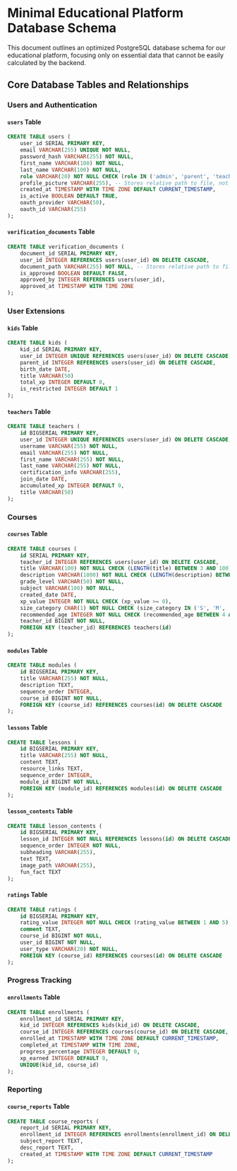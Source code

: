 # Minimal Educational Platform Database Schema

This document outlines an optimized PostgreSQL database schema for our educational platform, focusing only on essential data that cannot be easily calculated by the backend.

## Core Database Tables and Relationships

### Users and Authentication

#### `users` Table
```sql
CREATE TABLE users (
    user_id SERIAL PRIMARY KEY,
    email VARCHAR(255) UNIQUE NOT NULL,
    password_hash VARCHAR(255) NOT NULL,
    first_name VARCHAR(100) NOT NULL,
    last_name VARCHAR(100) NOT NULL,
    role VARCHAR(20) NOT NULL CHECK (role IN ('admin', 'parent', 'teacher', 'kid')),
    profile_picture VARCHAR(255), -- Stores relative path to file, not full URL
    created_at TIMESTAMP WITH TIME ZONE DEFAULT CURRENT_TIMESTAMP,
    is_active BOOLEAN DEFAULT TRUE,
    oauth_provider VARCHAR(50),
    oauth_id VARCHAR(255)
);
```

#### `verification_documents` Table
```sql
CREATE TABLE verification_documents (
    document_id SERIAL PRIMARY KEY,
    user_id INTEGER REFERENCES users(user_id) ON DELETE CASCADE,
    document_path VARCHAR(255) NOT NULL, -- Stores relative path to file, not full URL
    is_approved BOOLEAN DEFAULT FALSE,
    approved_by INTEGER REFERENCES users(user_id),
    approved_at TIMESTAMP WITH TIME ZONE
);
```

### User Extensions

#### `kids` Table
```sql
CREATE TABLE kids (
    kid_id SERIAL PRIMARY KEY,
    user_id INTEGER UNIQUE REFERENCES users(user_id) ON DELETE CASCADE,
    parent_id INTEGER REFERENCES users(user_id) ON DELETE CASCADE,
    birth_date DATE,
    title VARCHAR(50)
    total_xp INTEGER DEFAULT 0,
    is_restricted INTEGER DEFAULT 1
);
```

#### `teachers` Table
```sql
CREATE TABLE teachers (
    id BIGSERIAL PRIMARY KEY,
    user_id INTEGER UNIQUE REFERENCES users(user_id) ON DELETE CASCADE,
    username VARCHAR(255) NOT NULL,
    email VARCHAR(255) NOT NULL,
    first_name VARCHAR(255) NOT NULL,
    last_name VARCHAR(255) NOT NULL,
    certification_info VARCHAR(255),
    join_date DATE,
    accumulated_xp INTEGER DEFAULT 0,
    title VARCHAR(50)
);
```

### Courses

#### `courses` Table
```sql
CREATE TABLE courses (
    id SERIAL PRIMARY KEY,
    teacher_id INTEGER REFERENCES users(user_id) ON DELETE CASCADE,
    title VARCHAR(100) NOT NULL CHECK (LENGTH(title) BETWEEN 3 AND 100),
    description VARCHAR(1000) NOT NULL CHECK (LENGTH(description) BETWEEN 10 AND 1000),
    grade_level VARCHAR(50) NOT NULL,
    subject VARCHAR(100) NOT NULL,
    created_date DATE,
    xp_value INTEGER NOT NULL CHECK (xp_value >= 0),
    size_category CHAR(1) NOT NULL CHECK (size_category IN ('S', 'M', 'L')),
    recommended_age INTEGER NOT NULL CHECK (recommended_age BETWEEN 4 AND 18),
    teacher_id BIGINT NOT NULL,
    FOREIGN KEY (teacher_id) REFERENCES teachers(id)
);
```

#### `modules` Table
```sql
CREATE TABLE modules (
    id BIGSERIAL PRIMARY KEY,
    title VARCHAR(255) NOT NULL,
    description TEXT,
    sequence_order INTEGER,
    course_id BIGINT NOT NULL,
    FOREIGN KEY (course_id) REFERENCES courses(id) ON DELETE CASCADE
);
```

#### `lessons` Table
```sql
CREATE TABLE lessons (
    id BIGSERIAL PRIMARY KEY,
    title VARCHAR(255) NOT NULL,
    content TEXT,
    resource_links TEXT,
    sequence_order INTEGER,
    module_id BIGINT NOT NULL,
    FOREIGN KEY (module_id) REFERENCES modules(id) ON DELETE CASCADE
);
```

#### `lesson_contents` Table
```sql
CREATE TABLE lesson_contents (
    id BIGSERIAL PRIMARY KEY,
    lesson_id INTEGER NOT NULL REFERENCES lessons(id) ON DELETE CASCADE,
    sequence_order INTEGER NOT NULL,
    subheading VARCHAR(255),
    text TEXT,
    image_path VARCHAR(255),
    fun_fact TEXT
);
```

#### `ratings` Table
```sql
CREATE TABLE ratings (
    id BIGSERIAL PRIMARY KEY,
    rating_value INTEGER NOT NULL CHECK (rating_value BETWEEN 1 AND 5),
    comment TEXT,
    course_id BIGINT NOT NULL,
    user_id BIGINT NOT NULL,
    user_type VARCHAR(20) NOT NULL,
    FOREIGN KEY (course_id) REFERENCES courses(id) ON DELETE CASCADE
);
```

### Progress Tracking

#### `enrollments` Table
```sql
CREATE TABLE enrollments (
    enrollment_id SERIAL PRIMARY KEY,
    kid_id INTEGER REFERENCES kids(kid_id) ON DELETE CASCADE,
    course_id INTEGER REFERENCES courses(course_id) ON DELETE CASCADE,
    enrolled_at TIMESTAMP WITH TIME ZONE DEFAULT CURRENT_TIMESTAMP,
    completed_at TIMESTAMP WITH TIME ZONE,
    progress_percentage INTEGER DEFAULT 0,
    xp_earned INTEGER DEFAULT 0,
    UNIQUE(kid_id, course_id)
);
```

### Reporting

#### `course_reports` Table
```sql
CREATE TABLE course_reports (
    report_id SERIAL PRIMARY KEY,
    enrollment_id INTEGER REFERENCES enrollments(enrollment_id) ON DELETE CASCADE,
    subject_report TEXT,
    desc_report TEXT,
    created_at TIMESTAMP WITH TIME ZONE DEFAULT CURRENT_TIMESTAMP
);
```

